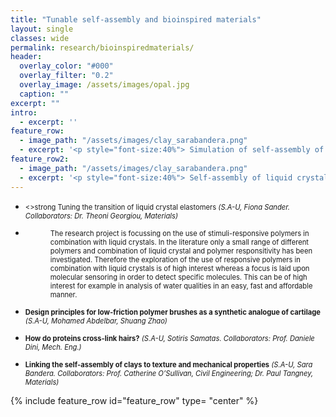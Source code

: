 ```yaml
---
title: "Tunable self-assembly and bioinspired materials"
layout: single
classes: wide
permalink: research/bioinspiredmaterials/
header:
  overlay_color: "#000"
  overlay_filter: "0.2"
  overlay_image: /assets/images/opal.jpg
  caption: ""
excerpt: ""
intro: 
  - excerpt: ''
feature_row:
  - image_path: "/assets/images/clay_sarabandera.png"
  - excerpt: '<p style="font-size:40%"> Simulation of self-assembly of clay particles(represented by flat ellipsoids) interacting via the Gay-Berne potential. <em>(by Sara Bandera)</em></p>'
feature_row2:
  - image_path: "/assets/images/clay_sarabandera.png"
  - excerpt: '<p style="font-size:40%"> Self-assembly of liquid crystals upon reduction of temperature using the python package LAMMPS with the Gay-Berne potential to describe interaction between particles. <em>(by Fiona Sander)</em></p>'
---
```

* <p style="font-size:80%"> <>strong Tuning the transition of liquid crystal elastomers </strong> <em>(S.A-U, Fiona Sander. Collaborators: Dr. Theoni Georgiou, Materials)</em></p>

* <p style="font-size:80%; margin-left:40px"> The research project is focussing on the use of stimuli-responsive polymers in combination with liquid crystals. In the literature only a small range of different polymers and combination of liquid crystal and polymer responsitivity has been investigated. Therefore the exploration of the use of responsive polymers in combination with liquid crystals is of high interest whereas a focus is laid upon molecular sensoring in order to detect specific molecules. This can be of high interest for example in analysis of water qualities in an easy, fast and affordable manner. </p>

* <p style="font-size:80%"> <strong> Design principles for low-friction polymer brushes as a synthetic analogue of cartilage </strong> <em>(S.A-U, Mohamed Abdelbar, Shuang Zhao)</em></p>
* <p style="font-size:80%"> <strong>How do proteins cross-link hairs?</strong> <em>(S.A-U, Sotiris Samatas. Collaborators: Prof. Daniele Dini, Mech. Eng.)</em></p>
* <p style="font-size:80%"> <strong>Linking the self-assembly of clays to texture and mechanical properties</strong> <em>(S.A-U, Sara Bandera. Collaborators: Prof. Catherine O’Sullivan, Civil Engineering; Dr. Paul Tangney, Materials)</em></p>

{% include feature_row id="feature_row" type= "center" %}
